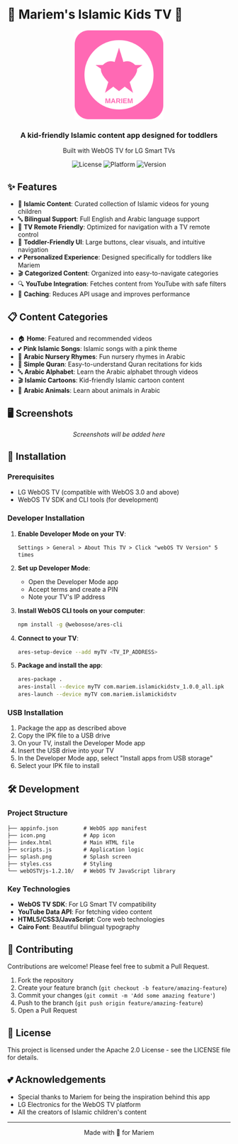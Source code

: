 # 💖 Mariem's Islamic Kids TV 💖

<div align="center">
  <img src="icon.svg" alt="Mariem's Islamic Kids TV Logo" width="200"/>
  <br>
  <h3>A kid-friendly Islamic content app designed for toddlers</h3>
  <p>Built with WebOS TV for LG Smart TVs</p>
  
  ![License](https://img.shields.io/badge/license-Apache--2.0-blue)
  ![Platform](https://img.shields.io/badge/platform-WebOS%20TV-brightgreen)
  ![Version](https://img.shields.io/badge/version-1.0.0-pink)
</div>

## ✨ Features

- 🌙 **Islamic Content**: Curated collection of Islamic videos for young children
- 🔤 **Bilingual Support**: Full English and Arabic language support
- 📱 **TV Remote Friendly**: Optimized for navigation with a TV remote control
- 👶 **Toddler-Friendly UI**: Large buttons, clear visuals, and intuitive navigation
- 💕 **Personalized Experience**: Designed specifically for toddlers like Mariem
- 🎬 **Categorized Content**: Organized into easy-to-navigate categories
- 🔍 **YouTube Integration**: Fetches content from YouTube with safe filters
- 💾 **Caching**: Reduces API usage and improves performance

## 📋 Content Categories

- 🏠 **Home**: Featured and recommended videos
- 💕 **Pink Islamic Songs**: Islamic songs with a pink theme
- 🎵 **Arabic Nursery Rhymes**: Fun nursery rhymes in Arabic
- 📖 **Simple Quran**: Easy-to-understand Quran recitations for kids
- 🔤 **Arabic Alphabet**: Learn the Arabic alphabet through videos
- 🎬 **Islamic Cartoons**: Kid-friendly Islamic cartoon content
- 🐘 **Arabic Animals**: Learn about animals in Arabic

## 🖥️ Screenshots

<div align="center">
  <p><i>Screenshots will be added here</i></p>
</div>

## 🚀 Installation

### Prerequisites

- LG WebOS TV (compatible with WebOS 3.0 and above)
- WebOS TV SDK and CLI tools (for development)

### Developer Installation

1. **Enable Developer Mode on your TV**:
   ```
   Settings > General > About This TV > Click "webOS TV Version" 5 times
   ```

2. **Set up Developer Mode**:
   - Open the Developer Mode app
   - Accept terms and create a PIN
   - Note your TV's IP address

3. **Install WebOS CLI tools on your computer**:
   ```bash
   npm install -g @webosose/ares-cli
   ```

4. **Connect to your TV**:
   ```bash
   ares-setup-device --add myTV <TV_IP_ADDRESS>
   ```

5. **Package and install the app**:
   ```bash
   ares-package .
   ares-install --device myTV com.mariem.islamickidstv_1.0.0_all.ipk
   ares-launch --device myTV com.mariem.islamickidstv
   ```

### USB Installation

1. Package the app as described above
2. Copy the IPK file to a USB drive
3. On your TV, install the Developer Mode app
4. Insert the USB drive into your TV
5. In the Developer Mode app, select "Install apps from USB storage"
6. Select your IPK file to install

## 🛠️ Development

### Project Structure

```
├── appinfo.json        # WebOS app manifest
├── icon.png            # App icon
├── index.html          # Main HTML file
├── scripts.js          # Application logic
├── splash.png          # Splash screen
├── styles.css          # Styling
└── webOSTVjs-1.2.10/   # WebOS TV JavaScript library
```

### Key Technologies

- **WebOS TV SDK**: For LG Smart TV compatibility
- **YouTube Data API**: For fetching video content
- **HTML5/CSS3/JavaScript**: Core web technologies
- **Cairo Font**: Beautiful bilingual typography

## 🤝 Contributing

Contributions are welcome! Please feel free to submit a Pull Request.

1. Fork the repository
2. Create your feature branch (`git checkout -b feature/amazing-feature`)
3. Commit your changes (`git commit -m 'Add some amazing feature'`)
4. Push to the branch (`git push origin feature/amazing-feature`)
5. Open a Pull Request

## 📝 License

This project is licensed under the Apache 2.0 License - see the LICENSE file for details.

## 💕 Acknowledgements

- Special thanks to Mariem for being the inspiration behind this app
- LG Electronics for the WebOS TV platform
- All the creators of Islamic children's content

---

<div align="center">
  <p>Made with 💖 for Mariem</p>
</div> 